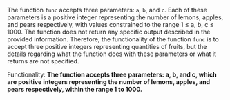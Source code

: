 The function `func` accepts three parameters: `a`, `b`, and `c`. Each of these parameters is a positive integer representing the number of lemons, apples, and pears respectively, with values constrained to the range 1 ≤ a, b, c ≤ 1000. The function does not return any specific output described in the provided information. Therefore, the functionality of the function `func` is to accept three positive integers representing quantities of fruits, but the details regarding what the function does with these parameters or what it returns are not specified.

Functionality: **The function accepts three parameters: a, b, and c, which are positive integers representing the number of lemons, apples, and pears respectively, within the range 1 to 1000.**
